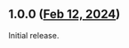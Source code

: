 ## 1.0.0 ([Feb 12, 2024](https://github.com/ramensoftware/windhawk-mods/blob/61d49768adb42b39aa7a9b600839dce066160cb9/mods/fake-high-contrast.wh.cpp))

Initial release.

